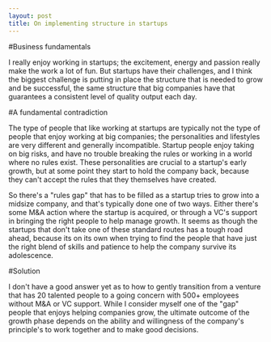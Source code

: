 ```yaml
---
layout: post
title: On implementing structure in startups
---
```



#Business fundamentals

I really enjoy working in startups; the excitement, energy and passion really make the work a lot of fun. But startups have their challenges, and I think the biggest challenge is putting in place the structure that is needed to grow and be successful, the same structure that big companies have that guarantees a consistent level of quality output each day.

#A fundamental contradiction

The type of people that like working at startups are typically not the type of people that enjoy working at big companies; the personalities and lifestyles are very different and generally incompatible. Startup people enjoy taking on big risks, and have no trouble breaking the rules or working in a world where no rules exist. These personalities are crucial to a startup's early growth, but at some point they start to hold the company back, because they can't accept the rules that they themselves have created.

So there's a "rules gap" that has to be filled as a startup tries to grow into a midsize company, and that's typically done one of two ways. Either there's some M&A action where the startup is acquired, or through a VC's support in bringing the right people to help manage growth. It seems as though the startups that don't take one of these standard routes has a tough road ahead, because its on its own when trying to find the people that have just the right blend of skills and patience to help the company survive its adolescence.

#Solution

I don't have a good answer yet as to how to gently transition from a venture that has 20 talented people to a going concern with 500+ employees without M&A or VC support. While I consider myself one of the "gap" people that enjoys helping companies grow, the ultimate outcome of the growth phase depends on the ability and willingness of the company's principle's to work together and to make good decisions.  
